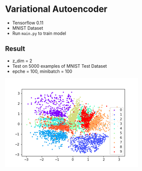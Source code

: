 # Variational Autoencoder
- Tensorflow 0.11
- MNIST Dataset
- Run `main.py` to train model


## Result
- z_dim = 2
- Test on 5000 examples of MNIST Test Dataset
- epche = 100, minibatch = 100



![VAE_mnist_test](Result/VAE_mnist_test.png)
